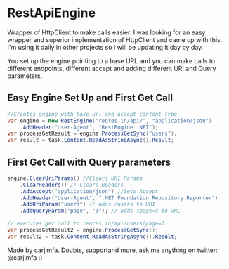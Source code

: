 # RestApiEngine

Wrapper of HttpClient to make calls easier. I was looking for an easy wrapper and superior implementation of HttpClient and came up with this. I'm using it daily in other projects so I will be updating it day by day.

You set up the engine pointing to a base URL and you can make calls to different endpoints, different accept and adding different URI and Query parameters.  

## Easy Engine Set Up and First Get Call

```csharp
//Creates engine with base url and accept content type
var engine = new RestEngine("reqres.in/api/", "application/json")
    .AddHeader("User-Agent", "RestEngine .NET");
var processGetResult = engine.ProcessGetSync("users");
var result = task.Content.ReadAsStringAsync().Result;
```

## First Get Call with Query parameters

```csharp
engine.ClearUriParams() //Clears URI Params
    .ClearHeaders() // Clears Headers
    .AddAccept("application/json") //Sets Accept
    .AddHeader("User-Agent", ".NET Foundation Repository Reporter")
    .AddUriParam("users") // adss /users to URI
    .AddQueryParam("page", "3"); // adds ?page=3 to URL

// executes get call to reqres.in/api/users?page=3
var processGetResult2 = engine.ProcessGetSync();
var result2 = task.Content.ReadAsStringAsync().Result;
```

Made by carjimfa. Doubts, supportand more, ask me anything on twitter: @carjimfa :)